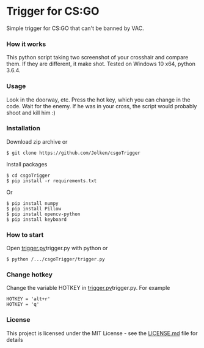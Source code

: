 # Trigger for CS:GO
Simple trigger for CS:GO that can't be banned by VAC.
### How it works
This python script taking two screenshot of your crosshair and compare them. 
If they are different, it make shot.
Tested on Windows 10 x64, python 3.6.4.
### Usage
Look in the doorway, etc.
Press the hot key, which you can change in the code.
Wait for the enemy.
If he was in your cross, the script would probably shoot and kill him :)
### Installation
Download zip archive or
```
$ git clone https://github.com/Jolken/csgoTrigger
```
Install packages
```
$ cd csgoTrigger
$ pip install -r requirements.txt
```
Or
```
$ pip install numpy
$ pip install Pillow
$ pip install opencv-python
$ pip install keyboard
```
### How to start
Open [trigger.py](trigger.py)trigger.py with python or
```
$ python /.../csgoTrigger/trigger.py
```
### Change hotkey
Change the variable HOTKEY in [trigger.py](trigger.py)trigger.py. For example
```
HOTKEY = 'alt+r'
HOTKEY = 'q'
```
### License

This project is licensed under the MIT License - see the [LICENSE.md](LICENSE.md) file for details